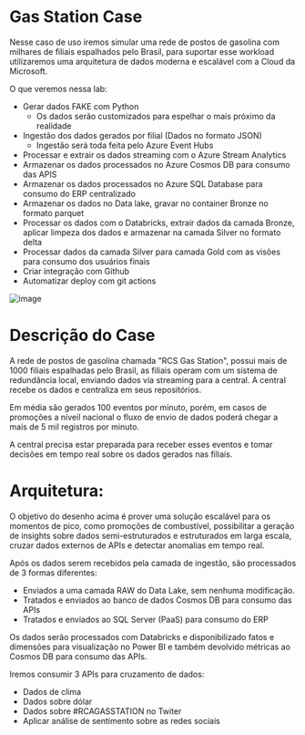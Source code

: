 # Gas Station Case

Nesse caso de uso iremos simular uma rede de postos de gasolina com milhares de filiais espalhados pelo Brasil, para suportar esse workload utilizaremos uma arquitetura de dados moderna e escalável com a Cloud da Microsoft.

O que veremos nessa lab:

- Gerar dados FAKE com Python
  - Os dados serão customizados para espelhar o mais próximo da realidade
- Ingestão dos dados gerados por filial (Dados no formato JSON)
  - Ingestão será toda feita pelo Azure Event Hubs
- Processar e extrair os dados streaming com o Azure Stream Analytics
- Armazenar os dados processados no Azure Cosmos DB para consumo das APIS
- Armazenar os dados processados no Azure SQL Database para consumo do ERP centralizado
- Armazenar os dados no Data lake, gravar no container Bronze no formato parquet
- Processar os dados com o Databricks, extrair dados da camada Bronze, aplicar limpeza dos dados e armazenar na camada Silver no formato delta
- Processar dados da camada Silver para camada Gold com as visões para consumo dos usuários finais
- Criar integração com Github
- Automatizar deploy com git actions

![image](https://user-images.githubusercontent.com/69867503/130528135-9ccc15b8-01f5-4ffa-ac58-0b3db046dc2b.png)

# Descrição do Case

A rede de postos de gasolina chamada "RCS Gas Station", possui mais de 1000 filiais espalhadas pelo Brasil, as filiais operam com um sistema de redundância local, enviando dados via streaming para a central. A central recebe os dados e centraliza em seus repositórios.

Em média são gerados 100 eventos por minuto, porém, em casos de promoções a níveil nacional o fluxo de envio de dados poderá chegar a mais de 5 mil registros por minuto.

A central precisa estar preparada para receber esses eventos e tomar decisões em tempo real sobre os dados gerados nas filiais.

# Arquitetura:

O objetivo do desenho acima é prover uma solução escalável para os momentos de pico, como promoções de combustível, possibilitar a geração de insights sobre dados semi-estruturados e estruturados em larga escala, cruzar dados externos de APIs e detectar anomalias em tempo real.

Após os dados serem recebidos pela camada de ingestão, são processados de 3 formas diferentes:
- Enviados a uma camada RAW do Data Lake, sem nenhuma modificação.
- Tratados e enviados ao banco de dados Cosmos DB para consumo das APIs
- Tratados e enviados ao SQL Server (PaaS) para consumo do ERP

Os dados serão processados com Databricks e disponibilizado fatos e dimensões para visualização no Power BI e também devolvido métricas ao Cosmos DB para consumo das APIs.

Iremos consumir 3 APIs para cruzamento de dados:
- Dados de clima
- Dados sobre dólar
- Dados sobre #RCAGASSTATION no Twiter
-   Aplicar análise de sentimento sobre as redes sociais
